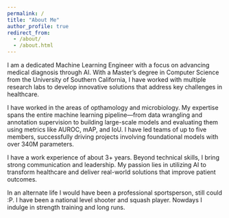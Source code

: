 ```yaml
---
permalink: /
title: "About Me"
author_profile: true
redirect_from: 
  - /about/
  - /about.html
---
```



I am a dedicated Machine Learning Engineer with a focus on advancing medical diagnosis through AI. With a Master’s degree in Computer Science from the University of Southern California, I have worked with multiple research labs to develop innovative solutions that address key challenges in healthcare. 

I have worked in the areas of opthamology and microbiology. My expertise spans the entire machine learning pipeline—from data wrangling and annotation supervision to building large-scale models and evaluating them using metrics like AUROC, mAP, and IoU. I have led teams of up to five members, successfully driving projects involving foundational models with over 340M parameters.

I have a work experience of about 3+ years. Beyond technical skills, I bring strong communication and leadership. My passion lies in utilizing AI to transform healthcare and deliver real-world solutions that improve patient outcomes.

In an alternate life I would have been a professional sportsperson, still could :P. 
I have been a national level shooter and squash player. Nowdays I indulge in strength training and long runs.
